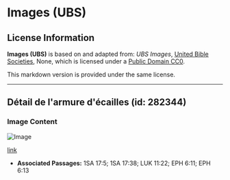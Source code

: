 # Images (UBS)

## License Information

**Images (UBS)** is based on and adapted from: _UBS Images_, [United Bible Societies](https://unitedbiblesocieties.org/), None, which is licensed under a [Public Domain CC0](https://creativecommons.org/public-domain/cc0/).

This markdown version is provided under the same license.



--------------------------------

## Détail de l'armure d'écailles (id: 282344)

### Image Content

![Image](https://cdn.aquifer.bible/aquifer-content/resources/Media/WEB-0389_scale_armor_detail.jpg)

[link](https://cdn.aquifer.bible/aquifer-content/resources/Media/WEB-0389_scale_armor_detail.jpg)

* **Associated Passages:** 1SA 17:5; 1SA 17:38; LUK 11:22; EPH 6:11; EPH 6:13

